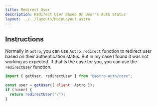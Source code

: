```yaml
---
title: Redirect User
description: Redirect User Based On User's Auth Status
layout: ../../layouts/MainLayout.astro
---
```


## Instructions

Normally in `astro`, you can use `Astro.redirect` function to redirect user based on their authentication status. But in my case I found it was not working as expected. If that is the case for you, you can use the `redirectUser` function.

```js
import { getUser, redirectUser } from "@astro-auth/core";

const user = getUser({ client: Astro });
if (!user) {
  return redirectUser("/");
}
```
